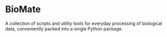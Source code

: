 # BioMate

A collection of scripts and utility tools for everyday processing of biological data, conveniently packed into a single Python package.

